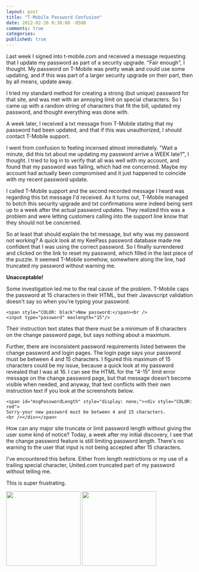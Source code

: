 ```yaml
---
layout: post
title: "T-Mobile Password Confusion"
date: 2012-02-26 0:38:00 -0500
comments: true
categories:
published: true
---
```


Last week I signed into t-mobile.com and received a message requesting that I update my password as part of a security upgrade. "Fair enough", I thought.  My password on T-Mobile was pretty weak and could use some updating, and if this was part of a larger security upgrade on their part, then by all means, update away.

I tried my standard method for creating a strong (but unique) password for that site, and was met with an annoying limit on special characters.  So I came up with a random string of characters that fit the bill, updated my password, and thought everything was done with.

A week later, I received a txt message from T-Mobile stating that my password had been updated, and that if this was unauthorized, I should contact T-Mobile support.

I went from confusion to feeling incensed almost immediately. "Wait a minute, did this txt about me updating my password arrive a WEEK late?", I thought. I tried to log in to verify that all was well with my account, and found that my password was failing, which had me concerned.  Maybe my account had actually been compromised and it just happened to coincide with my recent password update.

<!--more-->

I called T-Mobile support and the second recorded message I heard was regarding this txt message I'd received. As it turns out, T-Mobile managed to botch this security upgrade and txt confirmations were indeed being sent up to a week after the actual password updates.  They realized this was a problem and were letting customers calling into the support line know that they should not be concerned.

So at least that should explain the txt message, but why was my password not working? A quick look at my KeePass password database made me confident that I was using the correct password.  So I finally surrendered and clicked on the link to reset my password, which filled in the last piece of the puzzle.  It seemed T-Mobile somehow, somewhere along the line, had truncated my password without warning me.

**Unacceptable!**

Some investigation led me to the real cause of the problem.  T-Mobile caps the password at 15 characters in their HTML, but their Javavscript validation doesn't say so when you're typing your password.

```
<span style="COLOR: black">New password:</span><br />
<input type="password" maxlength="15"/>
```

Their instruction text states that there must be a minimum of 8 characters on the change password page, but says nothing about a maximum.

Further, there are inconsistent password requirements listed between the change password and login pages.  The login page says your password must be between 4 and 15 characters.  I figured this maximum of 15 characters could be my issue, because a quick look at my password revealed that I was at 16.  I can see the HTML for the "4-15" limit error message on the change password page, but that message doesn't become visible when needed, and anyway, that text conflicts with their own instruction text if you look at the screenshots below.

```
<span id="msgPasswordLength" style="display: none;"><div style="COLOR: red">
Sorry-your new password must be between 4 and 15 characters.
<br /></div></span>
```

How can any major site truncate or limit password length without giving the user some kind of notice?  Today, a week after my initial discovery, I see that the change password feature is still limiting password length.  There's no warning to the user that input is not being accepted after 15 characters.

I've encountered this before. Either from length restrictions or my use of a trailing special character, United.com truncated part of my password without telling me.

This is super frustrating.

<img src="/downloads/update-password.png" width=200 >
<img src="/downloads/login-failed.png" width=200 >

